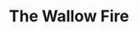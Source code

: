 ---
collection_archive: true
collection_category:
  - Award Winning
  - 'Exhibited Works '
  - Reportage
  - Travel
  - Climate Change
  - Color
  - Environments
  - Color
collection_content: >-
  In Eastern Arizona, near the border with New Mexico, is a land of dirt roads
  stretching out to white-washed horizons. Here, ranches are carved out of the
  scrub and pine-dotted landscapes and grazing cattle are the only living things
  for miles.


  The area’s beauty comes from its pervasive remoteness.


  But from late May to early June in 2011, the land in and surrounding the Bear
  Wallow Wilderness Area in the White Mountains was remade with a terrible,
  devastating kind of beauty. One that turned the landscape lunar and the air
  yellowed and hazy. A campfire sparked a conflagration that charred 841 miles
  across Arizona and New Mexico, destroying 72 buildings, 32 of them homes.


  As I traveled across the western United States in late May 2011, I saw the
  Wallow Fire, as it was named, and I was mesmerized by the towering smoke
  plumes and expanses of blackened earth. I stopped to stay, to photograph the
  fire, its effects, and the international community of men and women assembled
  to fight and eventually extinguish the blaze.


  I was drawn by the way the Wallow Fire, reshaped the landscape and the
  atmosphere, making it a surreal, deadly place where playgrounds stood empty,
  where tree bark turned to ash scales, where grazing land was charred to
  cinder, where the air swirled thick with smoke and heat. It quickly became the
  largest fire in Arizona’s history, forcing everyone to evacuate.


  Sadly, due to man made climate change, this was the first of many historic
  fires that has severely impacted the land and residents of Colorado,
  California, New Mexico, Texas, and again Arizona. This project is dedicated to
  the families of the 19 fallen firefighters of the Granite Mountain Hotshot
  Crew of Arizona who lost their lives in the Yarnell Hill Fire on June 30,
  2013. The deadliest day for United States firefighters since September 11,
  2001.
collection_cover: 'https://d1sf55qlb7p6hz.cloudfront.net/wallow-15.jpg'
collection_cover_mobile: 'https://d1sf55qlb7p6hz.cloudfront.net/verticalcovers-15.jpg'
collection_description: >-
  A personal project based on Arizona’s largest wildfire in history. This body
  of work explores the paradox of otherworldly beauty caused by a destructive
  man-made disaster. _The Wallow Fire_ is dedicated to the families of the 19
  fallen firefighters of the Granite Mountain Hotshot Crew of Arizona who lost
  their lives in the Yarnell Hill Fire on June 30, 2013- the deadliest day for
  United States firefighters since September 11, 2001.


  Named as one of the top 50 international fine art photographic projects by
  _Photolucida’s Critical Mass._ Exhibited at Corden Potts Gallery San
  Francisco, Houston Center for Photography, and The Forty Eighth: Contemporary
  Photography at Arizona’s Centennial.
collection_filter: Personal
collection_hidden: false
collection_meta: '2012'
collection_preview:
  - 'https://d1sf55qlb7p6hz.cloudfront.net/wallow-cover-1.jpg'
  - 'https://d1sf55qlb7p6hz.cloudfront.net/wallow-cover-2.jpg'
  - 'https://d1sf55qlb7p6hz.cloudfront.net/wallow-cover-3.jpg'
  - 'https://d1sf55qlb7p6hz.cloudfront.net/wallow-cover-4.jpg'
cover_image: 'https://d1sf55qlb7p6hz.cloudfront.net/social-8.jpg'
date: ''
layout: blocks
logo: ''
navigation_theme: white
px_extra: true
slug: projects/the-wallow-fire
theme_color: '#D8E1E1'
theme_color_all_works: '#ED5C5C'
title: The Wallow Fire
collection_awards:
  - content: |-
      **2013**  
      **_Photolucida's Critical Mass_**  
      Winner" Top 50 International Project
    template: popup-text-element
  - content: |-
      **2013**  
      **_Canteen Magazine:_**  
      Naked Judging Finalist
    template: popup-text-element
collection_exhibition:
  - content: |-
      **2014**  
      **_How One Thing Leads To Another: Critical Mass Top 50_**  
      Corden Potts Gallery. San Francisco, CA  
      Houston Center For Photography. Houston, TX (Group Show)
    template: popup-text-element
  - content: >-
      **2012**  

      **_The Forty Eighth: Contemporary Photography at Arizona's
      Centennial_**   

      Monorchid Gallery. Phoenix, AZ
    template: popup-text-element
collection_blocks:
  - _bookshop_name: collections/media-row-start
    row_alignment: between
  - _bookshop_name: collections/media-element
    block: media-element
    color: '#FBF1D3'
    image: 'https://d1sf55qlb7p6hz.cloudfront.net/wallow-1.jpg'
    margin_left: '30'
    margin_right: '0'
    margin_y: '100'
    width: '60'
  - _bookshop_name: collections/media-row
    row_alignment: between
  - _bookshop_name: collections/media-element
    block: media-element
    color: '#C2D5B2'
    image: 'https://d1sf55qlb7p6hz.cloudfront.net/wallow-3.jpg'
    margin_left: '5'
    margin_right: '0'
    margin_y: '100'
    width: '50'
  - _bookshop_name: collections/media-element
    block: media-element
    color: '#FADFBB'
    image: 'https://d1sf55qlb7p6hz.cloudfront.net/wallow-2.jpg'
    margin_left: '0'
    margin_right: '10'
    margin_y: '300'
    width: '30'
  - _bookshop_name: collections/media-row
    row_alignment: between
  - _bookshop_name: collections/media-element
    block: media-element
    color: '#DBB782'
    image: 'https://d1sf55qlb7p6hz.cloudfront.net/wallow-4.jpg'
    margin_left: '40'
    margin_y: '100'
    width: '40'
  - _bookshop_name: collections/media-row
    row_alignment: between
  - _bookshop_name: collections/media-element
    block: media-element
    color: '#D5C5C5'
    image: 'https://d1sf55qlb7p6hz.cloudfront.net/wallow-5.jpg'
    margin_left: '10'
    margin_right: '0'
    margin_y: '100'
    width: '60'
  - _bookshop_name: collections/media-row
    row_alignment: between
  - _bookshop_name: collections/media-element
    block: media-element
    color: '#E0E9E5'
    image: 'https://d1sf55qlb7p6hz.cloudfront.net/wallow-6.jpg'
    margin_right: '0'
    margin_y: '100'
    width: '45'
  - _bookshop_name: collections/media-element
    block: media-element
    color: '#F9E99F'
    image: 'https://d1sf55qlb7p6hz.cloudfront.net/wallow-7.jpg'
    margin_left: '0'
    margin_right: '15'
    margin_y: '600'
    width: '30'
  - _bookshop_name: collections/media-row
    row_alignment: between
  - _bookshop_name: collections/media-element
    block: media-element
    color: '#F0E2C8'
    image: 'https://d1sf55qlb7p6hz.cloudfront.net/wallow-8.jpg'
    margin_left: '30'
    margin_right: '0'
    margin_y: '100'
    width: '40'
  - _bookshop_name: collections/media-row
    row_alignment: between
  - _bookshop_name: collections/media-element
    block: media-element
    color: '#E5EEEC'
    image: 'https://d1sf55qlb7p6hz.cloudfront.net/wallow-9.jpg'
    margin_left: '5'
    margin_right: '0'
    margin_y: '100'
    width: '33'
  - _bookshop_name: collections/media-element
    block: media-element
    color: '#CAC9C8'
    image: 'https://d1sf55qlb7p6hz.cloudfront.net/wallow-10.jpg'
    margin_left: '0'
    margin_right: '0'
    margin_y: '300'
    width: '50'
  - _bookshop_name: collections/media-row
    row_alignment: between
  - _bookshop_name: collections/media-element
    block: media-element
    color: '#E1E3DE'
    image: 'https://d1sf55qlb7p6hz.cloudfront.net/wallow-11.jpg'
    margin_left: '15'
    margin_y: '100'
    width: '60'
  - _bookshop_name: collections/media-row
    row_alignment: between
  - _bookshop_name: collections/media-element
    block: media-element
    color: '#D0C797'
    image: 'https://d1sf55qlb7p6hz.cloudfront.net/wallow-13.jpg'
    margin_left: '5'
    margin_right: '0'
    margin_y: '100'
    width: '25'
  - _bookshop_name: collections/media-element
    block: media-element
    color: '#B3AE99'
    image: 'https://d1sf55qlb7p6hz.cloudfront.net/wallow-12.jpg'
    margin_left: '0'
    margin_right: '15'
    margin_y: '400'
    width: '50'
  - _bookshop_name: collections/media-row
    row_alignment: between
  - _bookshop_name: collections/media-element
    block: media-element
    color: '#F9DCBC'
    image: 'https://d1sf55qlb7p6hz.cloudfront.net/wallow-14.jpg'
    margin_left: '20'
    margin_right: '0'
    margin_y: '100'
    width: '33'
  - _bookshop_name: collections/media-row
    row_alignment: between
  - _bookshop_name: collections/media-element
    block: media-element
    color: '#FBEECD'
    image: 'https://d1sf55qlb7p6hz.cloudfront.net/wallow-15.jpg'
    margin_left: '35'
    margin_y: '100'
    width: '60'
  - _bookshop_name: collections/media-row
    row_alignment: between
  - _bookshop_name: collections/media-element
    block: media-element
    color: '#D4CEC3'
    image: 'https://d1sf55qlb7p6hz.cloudfront.net/wallow-17.jpg'
    margin_left: '5'
    margin_y: '500'
    width: '33'
  - _bookshop_name: collections/media-element
    block: media-element
    color: '#E7EEEF'
    image: 'https://d1sf55qlb7p6hz.cloudfront.net/wallow-16.jpg'
    margin_right: '0'
    margin_y: '100'
    width: '50'
  - _bookshop_name: collections/media-row
    row_alignment: between
  - _bookshop_name: collections/media-element
    block: media-element
    color: '#FCE7A3'
    image: 'https://d1sf55qlb7p6hz.cloudfront.net/wallow-18.jpg'
    margin_left: '30'
    margin_y: '100'
    width: '50'
  - _bookshop_name: collections/media-row
    row_alignment: between
  - _bookshop_name: collections/media-element
    block: media-element
    color: '#CACBD2'
    image: 'https://d1sf55qlb7p6hz.cloudfront.net/wallow-19.jpg'
    margin_left: '10'
    margin_right: '0'
    margin_y: '100'
    width: '40'
  - _bookshop_name: collections/media-row
    row_alignment: between
  - _bookshop_name: collections/media-element
    block: media-element
    color: '#222842'
    image: 'https://d1sf55qlb7p6hz.cloudfront.net/wallow-20.jpg'
    margin_left: '25'
    margin_right: '0'
    margin_y: '100'
    width: '60'
  - _bookshop_name: collections/media-row-end
collection_press:
  - content: >-
      [**_Duncan Miller Gallery: Your Daily
      Photograph_**](http://us5.campaign-archive2.com/?u=5a6e385eed959142044dc8096&id=8b4ec157ee)
    template: popup-text-element
  - content: '[**_Lenscratch_**](http://lenscratch.com/2012/08/jesse-rieser/)'
    template: popup-text-element
---